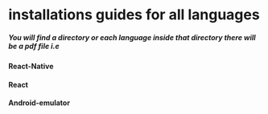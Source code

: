 # installations guides for all languages
##### You will find a directory or each language inside that directory there will be a pdf file i.e
#### React-Native
#### React
#### Android-emulator
